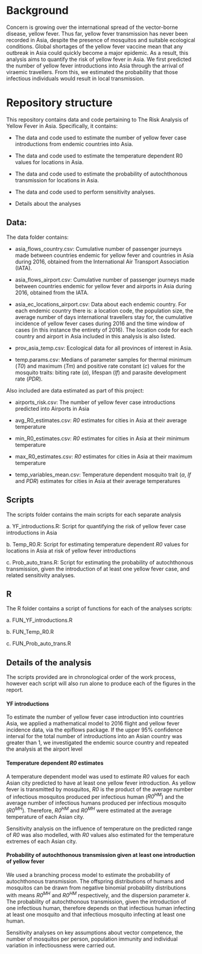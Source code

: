 # Background

Concern is growing over the international spread of the vector-borne disease, yellow fever. Thus far, yellow fever transmission has never been recorded in Asia, despite the presence of mosquitos and suitable ecological conditions. Global shortages of the yellow fever vaccine mean that any outbreak in Asia could quickly become a major epidemic. As a result, this analysis aims to quantify the risk of yellow fever in Asia. We first predicted the number of yellow fever introductions into Asia through the arrival of viraemic travellers. From this, we estimated the probability that those infectious individuals would result in local transmission. 

# Repository structure

This repository contains data and code pertaining to The Risk Analysis of Yellow Fever in Asia. 
Specifically, it contains: 

* The data and code used to estimate the number of yellow fever case introductions from endemic countries 
into Asia. 

* The data and code used to estimate the temperature dependent R0 values for locations in Asia.

* The data and code used to estimate the probability of autochthonous transmission for locations in Asia. 

* The data and code used to perform sensitivity analyses. 

* Details about the analyses 


## Data: 

The data folder contains: 

* asia_flows_country.csv: Cumulative number of passenger journeys made between countries endemic for yellow fever and countries in Asia during 2016, obtained from the International Air Transport Association (IATA).

* asia_flows_airport.csv: Cumulative number of passenger journeys made between countries endemic for yellow fever 
and airports in Asia during 2016, obtained from the IATA.

* asia_ec_locations_airport.csv: Data about each endemic country. For each endemic country there is: 
a location code, the population size, the average number of days international travellers stay for, the cumulative incidence of yellow 
fever cases during 2016 and the time window of cases (in this instance the entirety of 2016). The location code for 
each country and airport in Asia included in this analysis is also listed. 

* prov_asia_temp.csv: Ecological data for all provinces of interest in Asia. 

* temp.params.csv: Medians of parameter samples for thermal minimum (*T0*) and maximum (*Tm*) and 
positive rate constant (*c*) values for the mosquito traits: biting rate (*a*), lifespan (*lf*) and 
parasite development rate (*PDR*). 


Also included are data estimated as part of this project: 

* airports_risk.csv: The number of yellow fever case introductions predicted into Airports in Asia 

* avg_R0_estimates.csv: *R0* estimates for cities in Asia at their average temperature 

* min_R0_estimates.csv: *R0* estimates for cities in Asia at their minimum temperature 

* max_R0_estimates.csv: *R0* estimates for cities in Asia at their maximum  temperature 

* temp_variables_mean.csv: Temperature dependent mosquito trait (*a*, *lf* and *PDR*) estimates for cities in Asia at
their average temperatures


## Scripts
The scripts folder contains the main scripts for each separate analysis

a. YF_introductions.R: Script for quantifying the risk of yellow fever case introductions in Asia

b. Temp_R0.R: Script for estimating temperature dependent *R0* values for locations in Asia 
at risk of yellow fever introductions 

c. Prob_auto_trans.R: Script for estimating the probability of autochthonous transmission, 
given the introduction of at least one yellow fever case, and related sensitivity analyses. 


## R 


The R folder contains a script of functions for each of the analyses scripts: 

a. FUN_YF_introductions.R

b. FUN_Temp_R0.R

c. FUN_Prob_auto_trans.R


## Details of the analysis 

The scripts provided are in chronological order of the work process, however each script will also run alone to produce each of the figures in the report. 


#### YF introductions

To estimate the number of yellow fever case introduction into countries Asia, we applied a mathematical model to 2016 flight and yellow fever incidence data, via the epiflows package. If the upper 95% confidence interval for the total number of introductions into an Asian country was greater than 1, we investigated the endemic source country and repeated the analysis at the airport level

#### Temperature dependent *R0* estimates 

A temperature dependent model was used to estimate *R0* values for each Asian city predicted to have at least one yellow fever introduction. As yellow fever is transmitted by mosquitos, *R0* is the product of the average number of infectious mosquitos produced per infectious human (*R0<sup>HM</sup>*) and the average number of infectious humans produced per infectious mosquito (*R0<sup>MH</sup>*). Therefore, *R0<sup>HM</sup>* and *R0<sup>MH</sup>* were estimated at the average temperature of each Asian city. 

Sensitivity analysis on the influence of temperature on the predicted range of *R0* was also modelled, with *R0* values also estimated for the temperature extremes of each Asian city.

#### Probability of autochthonous transmission given at least one introduction of yellow fever

We used a branching process model to estimate the probability of autochthonous transmission. The offspring distributions of humans and mosquitos can be drawn from negative binomial probability distributions with means *R0<sup>MH</sup>* and *R0<sup>HM</sup>* respectively, and the dispersion parameter *k*. The probability of autochthonous transmission, given the introduction of one infectious human, therefore depends on that infectious human infecting at least one mosquito and that infectious mosquito infecting at least one human.



Sensitivity analyses on key assumptions about vector competence, the number of mosquitos per person, population immunity and individual variation in infectiousness were carried out.
